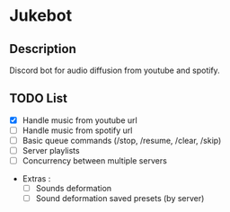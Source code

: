 # Jukebot

## Description
Discord bot for audio diffusion from youtube and spotify.

## TODO List
- [X] Handle music from youtube url
- [ ] Handle music from spotify url
- [ ] Basic queue commands (/stop, /resume, /clear, /skip)
- [ ] Server playlists
- [ ] Concurrency between multiple servers
- Extras :
  - [ ] Sounds deformation
  - [ ] Sound deformation saved presets (by server)